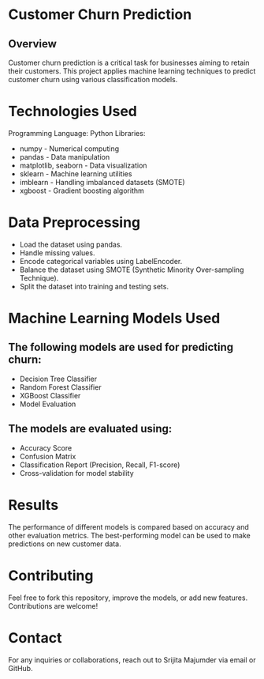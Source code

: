 # Customer Churn Prediction

## Overview

Customer churn prediction is a critical task for businesses aiming to retain their customers. This project applies machine learning techniques to predict customer churn using various classification models.

# Technologies Used

Programming Language: Python
Libraries:
* numpy - Numerical computing
* pandas - Data manipulation
* matplotlib, seaborn - Data visualization
* sklearn - Machine learning utilities
* imblearn - Handling imbalanced datasets (SMOTE)
* xgboost - Gradient boosting algorithm

# Data Preprocessing

* Load the dataset using pandas.
* Handle missing values.
* Encode categorical variables using LabelEncoder.
* Balance the dataset using SMOTE (Synthetic Minority Over-sampling Technique).
* Split the dataset into training and testing sets.

# Machine Learning Models Used

## The following models are used for predicting churn:

* Decision Tree Classifier
* Random Forest Classifier
* XGBoost Classifier
* Model Evaluation

## The models are evaluated using:

* Accuracy Score
* Confusion Matrix
* Classification Report (Precision, Recall, F1-score)
* Cross-validation for model stability

# Results

The performance of different models is compared based on accuracy and other evaluation metrics.
The best-performing model can be used to make predictions on new customer data.

# Contributing

Feel free to fork this repository, improve the models, or add new features. Contributions are welcome!

# Contact

For any inquiries or collaborations, reach out to Srijita Majumder via email or GitHub.

